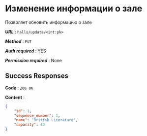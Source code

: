 # Изменение информации о зале

Позволяет обновить информацию о зале

***URL*** : `halls/update/<int:pk>`

***Method*** : `PUT`

***Auth required*** : YES

***Permission required*** : None

## Success Responses

**Code** : `200 OK`

**Content** :

```json
{
    "id": 1,
    "sequence_number": 1,
    "name": "British Literature",
    "capacity": 40
}
```